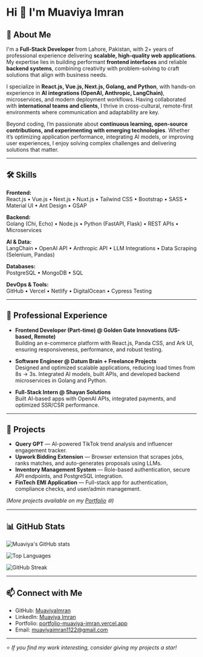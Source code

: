 # Hi 👋 I'm Muaviya Imran  

## 🚀 About Me  
I'm a **Full-Stack Developer** from Lahore, Pakistan, with 2+ years of professional experience delivering **scalable, high-quality web applications**. My expertise lies in building performant **frontend interfaces** and reliable **backend systems**, combining creativity with problem-solving to craft solutions that align with business needs.  

I specialize in **React.js, Vue.js, Next.js, Golang, and Python**, with hands-on experience in **AI integrations (OpenAI, Anthropic, LangChain)**, microservices, and modern deployment workflows. Having collaborated with **international teams and clients**, I thrive in cross-cultural, remote-first environments where communication and adaptability are key.  

Beyond coding, I’m passionate about **continuous learning, open-source contributions, and experimenting with emerging technologies**. Whether it’s optimizing application performance, integrating AI models, or improving user experiences, I enjoy solving complex challenges and delivering solutions that matter.  

---

## 🛠️ Skills  

**Frontend:**  
React.js • Vue.js • Next.js • Nuxt.js • Tailwind CSS • Bootstrap • SASS • Material UI • Ant Design • GSAP  

**Backend:**  
Golang (Chi, Echo) • Node.js • Python (FastAPI, Flask) • REST APIs • Microservices  

**AI & Data:**  
LangChain • OpenAI API • Anthropic API • LLM Integrations • Data Scraping (Selenium, Pandas)  

**Databases:**  
PostgreSQL • MongoDB • SQL  

**DevOps & Tools:**  
GitHub • Vercel • Netlify • DigitalOcean • Cypress Testing  

---

## 💼 Professional Experience  
- **Frontend Developer (Part-time) @ Golden Gate Innovations (US-based, Remote)**  
  Building an e-commerce platform with React.js, Panda CSS, and Ark UI, ensuring responsiveness, performance, and robust testing.  

- **Software Engineer @ Datum Brain + Freelance Projects**  
  Designed and optimized scalable applications, reducing load times from 8s → 3s. Integrated AI models, built APIs, and developed backend microservices in Golang and Python.  

- **Full-Stack Intern @ Shayan Solutions**  
  Built AI-based apps with OpenAI APIs, integrated payments, and optimized SSR/CSR performance.  

---

## 📌 Projects  

- **Query GPT** — AI-powered TikTok trend analysis and influencer engagement tracker.  
- **Upwork Bidding Extension** — Browser extension that scrapes jobs, ranks matches, and auto-generates proposals using LLMs.  
- **Inventory Management System** — Role-based authentication, secure API endpoints, and PostgreSQL integration.  
- **FinTech EMI Application** — Full-stack app for authentication, compliance checks, and user/admin management.  

*(More projects available on my [Portfolio](https://portfolio-muaviya-imran.vercel.app/) 🌐)*  

---

## 📊 GitHub Stats
![Muaviya's GitHub stats](https://github-readme-stats.vercel.app/api?username=MuaviyaImran&show_icons=true&theme=radical&include_all_commits=true&count_private=true&cache_seconds=1800)

![Top Languages](https://github-readme-stats.vercel.app/api/top-langs/?username=MuaviyaImran&layout=compact&theme=radical&include_all_commits=true&count_private=true&cache_seconds=1800)

![GitHub Streak](https://streak-stats.demolab.com/?user=MuaviyaImran&theme=radical&include_all_commits=true&count_private=true&cache_seconds=1800)

---

## 📫 Connect with Me  
- GitHub: [MuaviyaImran](https://github.com/MuaviyaImran)  
- LinkedIn: [Muaviya Imran](https://www.linkedin.com/in/muaviya-imran-4749a7215/)  
- Portfolio: [portfolio-muaviya-imran.vercel.app](https://portfolio-muaviya-imran.vercel.app/)  
- Email: muaviyaimran1122@gmail.com  

---

⭐️ *If you find my work interesting, consider giving my projects a star!*  

